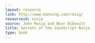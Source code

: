 ```yaml
---
layout: resource
link: http://www.manning.com/resig/
resourceid: ninja
source: John Resig and Bear Bibeault
title: Secrets of the JavaScript Ninja
type: book
---
```


